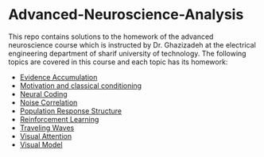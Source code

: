 # Advanced-Neuroscience-Analysis

This repo contains solutions to the homework of the advanced neuroscience course which is instructed by Dr. Ghazizadeh at the electrical engineering department of sharif university of technology.
The following topics are covered in this course and each topic has its homework:
- [Evidence Accumulation](https://github.com/MohammadAminAlamalhoda/Advanced-Neuroscience-Analysis/tree/main/Evidence_Accumulation)
- [Motivation and classical conditioning](https://github.com/MohammadAminAlamalhoda/Advanced-Neuroscience-Analysis/tree/main/Motivation_and_classical_conditioning)
- [Neural Coding](https://github.com/MohammadAminAlamalhoda/Advanced-Neuroscience-Analysis/tree/main/Neural_Coding)
- [Noise Correlation](https://github.com/MohammadAminAlamalhoda/Advanced-Neuroscience-Analysis/tree/main/Noise_Correlation)
- [Population Response Structure](https://github.com/MohammadAminAlamalhoda/Advanced-Neuroscience-Analysis/tree/main/Population_Response_Structure)
- [Reinforcement Learning](https://github.com/MohammadAminAlamalhoda/Advanced-Neuroscience-Analysis/tree/main/Reinforcement_Learning)
- [Traveling Waves](https://github.com/MohammadAminAlamalhoda/Advanced-Neuroscience-Analysis/tree/main/Traveling_Waves)
- [Visual Attention](https://github.com/MohammadAminAlamalhoda/Advanced-Neuroscience-Analysis/tree/main/Visual_Attention)
- [Visual Model](https://github.com/MohammadAminAlamalhoda/Advanced-Neuroscience-Analysis/tree/main/Visual_Model)

